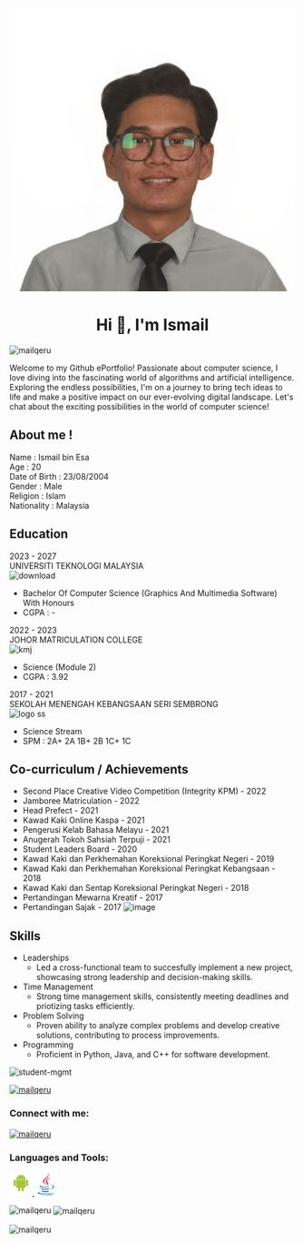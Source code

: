 <div align="center">
  <img src="https://github.com/Mailqeru/Mailqeru/blob/main/A23CS0086.JPG?raw=true" alt="Ismail">
</div>

<h1 align="center">Hi 👋, I'm Ismail</h1> <p align="left"> <img src="https://komarev.com/ghpvc/?username=mailqeru&label=Profile%20views&color=0e75b6&style=flat" alt="mailqeru" /> </p>  


Welcome to my Github ePortfolio!
Passionate about computer science, I love diving into the fascinating world of algorithms and artificial intelligence. Exploring the endless possibilities, I'm on a journey to bring tech ideas to life and make a positive impact on our ever-evolving digital landscape. Let's chat about the exciting possibilities in the world of computer science!

## About me !
 Name : Ismail bin Esa  
 Age : 20   
 Date of Birth : 23/08/2004  
 Gender : Male  
 Religion : Islam  
 Nationality : Malaysia  
 
## Education
2023 - 2027  
UNIVERSITI TEKNOLOGI MALAYSIA  
![download](https://github.com/Mailqeru/Mailqeru/assets/148432122/d0a7b9fa-193e-448c-9216-370edc1fd834)
* Bachelor Of Computer Science (Graphics And Multimedia Software) With Honours
* CGPA : -

2022 - 2023  
JOHOR MATRICULATION COLLEGE  
![kmj](https://github.com/Mailqeru/Mailqeru/assets/148432122/de7d0b31-74f2-4166-bee4-60f8f96f606f)
* Science (Module 2)  
* CGPA : 3.92

2017 - 2021  
SEKOLAH MENENGAH KEBANGSAAN SERI SEMBRONG  
![logo ss](https://github.com/Mailqeru/Mailqeru/assets/148432122/08a0ffcf-e55d-4254-a08c-8ab763c313ce)
* Science Stream 
* SPM : 2A+ 2A 1B+ 2B 1C+ 1C

## Co-curriculum / Achievements  
* Second Place Creative Video Competition (Integrity KPM) - 2022  
* Jamboree Matriculation - 2022
* Head Prefect - 2021
* Kawad Kaki Online Kaspa - 2021
* Pengerusi Kelab Bahasa Melayu - 2021
* Anugerah Tokoh Sahsiah Terpuji - 2021
* Student Leaders Board - 2020
* Kawad Kaki dan Perkhemahan Koreksional Peringkat Negeri - 2019
* Kawad Kaki dan Perkhemahan Koreksional Peringkat Kebangsaan - 2018
* Kawad Kaki dan Sentap Koreksional Peringkat Negeri - 2018
* Pertandingan Mewarna Kreatif - 2017
* Pertandingan Sajak - 2017
![image](https://github.com/Mailqeru/Mailqeru/assets/148432122/6f6ddb12-8517-4aa7-b303-dc339a81784e)


## Skills  
* Leaderships
  - Led a cross-functional team to succesfully implement a new project, showcasing strong leadership and decision-making skills.
* Time Management
  - Strong time management skills, consistently meeting deadlines and priotizing tasks efficiently.
* Problem Solving
  - Proven ability to analyze complex problems and develop creative solutions, contributing to process improvements.
* Programming
  - Proficient in Python, Java, and C++ for software development. 


![student-mgmt](https://github.com/Mailqeru/Mailqeru/assets/148432122/dc9d46a4-9fff-40b2-a44a-387b554a442a)






<p align="left"> <a href="https://github.com/ryo-ma/github-profile-trophy"><img src="https://github-profile-trophy.vercel.app/?username=mailqeru" alt="mailqeru" /></a> </p>

<h3 align="left">Connect with me:</h3>
<p align="left">
<a href="https://www.youtube.com/c/mailqeru" target="blank"><img align="center" src="https://raw.githubusercontent.com/rahuldkjain/github-profile-readme-generator/master/src/images/icons/Social/youtube.svg" alt="mailqeru" height="30" width="40" /></a>
</p>

<h3 align="left">Languages and Tools:</h3>
<p align="left"> <a href="https://developer.android.com" target="_blank" rel="noreferrer"> <img src="https://raw.githubusercontent.com/devicons/devicon/master/icons/android/android-original-wordmark.svg" alt="android" width="40" height="40"/> </a> <a href="https://www.java.com" target="_blank" rel="noreferrer"> <img src="https://raw.githubusercontent.com/devicons/devicon/master/icons/java/java-original.svg" alt="java" width="40" height="40"/> </a> </p>

<p><img align="left" src="https://github-readme-stats.vercel.app/api/top-langs?username=mailqeru&show_icons=true&locale=en&layout=compact" alt="mailqeru" /></p>

<p>&nbsp;<img align="center" src="https://github-readme-stats.vercel.app/api?username=mailqeru&show_icons=true&locale=en" alt="mailqeru" /></p>

<p><img align="center" src="https://github-readme-streak-stats.herokuapp.com/?user=mailqeru&" alt="mailqeru" /></p>


